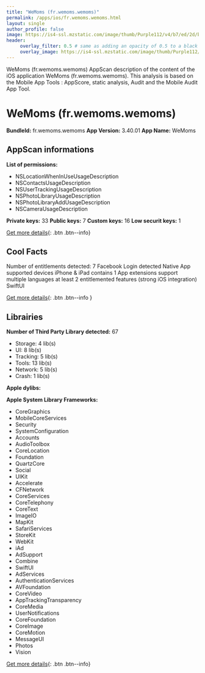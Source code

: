 ```yaml
---
title: "WeMoms (fr.wemoms.wemoms)"
permalink: /apps/ios/fr.wemoms.wemoms.html
layout: single
author_profile: false
image: https://is4-ssl.mzstatic.com/image/thumb/Purple112/v4/b7/ed/2d/b7ed2d18-7bf9-d458-7dba-ad994f59f308/AppIcon-0-1x_U007emarketing-0-10-0-sRGB-85-220.png/512x512bb.jpg
header: 
     overlay_filter: 0.5 # same as adding an opacity of 0.5 to a black background
     overlay_image: https://is4-ssl.mzstatic.com/image/thumb/Purple112/v4/b7/ed/2d/b7ed2d18-7bf9-d458-7dba-ad994f59f308/AppIcon-0-1x_U007emarketing-0-10-0-sRGB-85-220.png/512x512bb.jpg
---
```

WeMoms (fr.wemoms.wemoms) AppScan description of the content of the iOS application WeMoms (fr.wemoms.wemoms). This analysis is based on the Mobile App Tools : AppScore, static analysis, Audit and the Mobile Audit App Tool.

# WeMoms (fr.wemoms.wemoms)

**BundleId:** fr.wemoms.wemoms
**App Version:** 3.40.01
**App Name:** WeMoms


## AppScan informations 

**List of permissions:** 
- NSLocationWhenInUseUsageDescription
- NSContactsUsageDescription
- NSUserTrackingUsageDescription
- NSPhotoLibraryUsageDescription
- NSPhotoLibraryAddUsageDescription
- NSCameraUsageDescription
  
  
**Private keys:** 33
**Public keys:** 7
**Custom keys:** 16
**Low securit keys:** 1
  
[Get more details](/pricing.html){: .btn .btn--info}

## Cool Facts

Number of entitlements detected: 7
Facebook Login detected
Native App
supported devices iPhone & iPad
contains 1 App extensions
support multiple languages
at least 2 entitlemented features (strong iOS integration)
SwiftUI
  
[Get more details](/pricing.html){: .btn .btn--info }

## Librairies 
**Number of Third Party Library detected:** 67
- Storage: 4 lib(s)
- UI: 8 lib(s)
- Tracking: 5 lib(s)
- Tools: 13 lib(s)
- Network: 5 lib(s)
- Crash: 1 lib(s)


**Apple dylibs:**


**Apple System Library Frameworks:**
- CoreGraphics
- MobileCoreServices
- Security
- SystemConfiguration
- Accounts
- AudioToolbox
- CoreLocation
- Foundation
- QuartzCore
- Social
- UIKit
- Accelerate
- CFNetwork
- CoreServices
- CoreTelephony
- CoreText
- ImageIO
- MapKit
- SafariServices
- StoreKit
- WebKit
- iAd
- AdSupport
- Combine
- SwiftUI
- AdServices
- AuthenticationServices
- AVFoundation
- CoreVideo
- AppTrackingTransparency
- CoreMedia
- UserNotifications
- CoreFoundation
- CoreImage
- CoreMotion
- MessageUI
- Photos
- Vision


  
[Get more details](/pricing.html){: .btn .btn--info}

